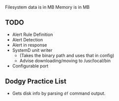 

Filesystem data is in MB
Memory is in MB

## TODO

- Alert Rule Definition
- Alert Detection
- Alert in response
- SystemD unit writer
  - (Takes the binary path and uses that in config)
  - Advise downloading/moving to /usr/local/bin
- Configurable port

## Dodgy Practice List

- Gets disk info by parsing `df` command output.